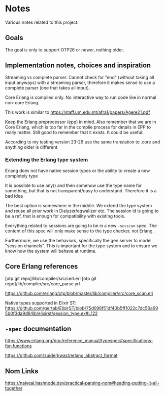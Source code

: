 # Notes

Various notes related to this project.

## Goals

The goal is only to support OTP26 or newer, nothing older.

## Implementation notes, choices and inspiration

Streaming vs complete parser: Cannot check for "end" (without taking all input
anyways) with a streaming parser, therefore it makes sense to use a complete
parser (one that takes all input).

Core Erlang is compiled only. No interactive way to run code like in normal
non-core Erlang.

This work is similar to <https://staff.um.edu.mt/afra1/papers/Agere21.pdf>

Keep the Erlang preprocessor (epp) in mind. Also remember that we are in Core
Erlang, which is too far in the compile process for details in EPP to really
matter. Still good to remember that it exists. It could be useful.

According to my testing version 23-26 use the same translation to .core and
anything older is different.

### Extending the Erlang type system

Erlang does not have native session types or the ability to create a new
completely type

It is possible to use any() and then somehow use the type name for something,
but that is not transparent/easy to understand. Therefore it is a bad idea

The best option is somewhere in the middle. We extend the type system and reuse
all prior work in Dialyzer/eqwalizer etc. The session id is going to be a ref,
that is enough for compatibility with existing tools.

Everything related to sessions are going to be in a new `-session` spec.
The content of this spec will only make sense to the type checker, not Erlang.

Furthermore, we use the behaviors, specifically the gen server to model
"session channels". This is important for the type system and to ensure
we know how the system will behave at runtime.

## Core Erlang references

[otp git repo]/lib/compiler/src/cerl.erl
[otp git repo]/lib/compiler/src/core_parse.yrl

<https://github.com/erlang/otp/blob/master/lib/compiler/src/core_scan.erl>

Native types supported in Elixir ST:
<https://github.com/gertab/ElixirST/blob/75d098f51df40b5ff1022c7dc56a695b0f3da9d9/lib/elixirst/session_type.ex#L122>

## `-spec` documentation

<https://www.erlang.org/doc/reference_manual/typespec#specifications-for-functions>

<https://github.com/zuiderkwast/erlang_abstract_format>

## Nom Links

<https://naiveai.hashnode.dev/practical-parsing-nom#heading-putting-it-all-together>
